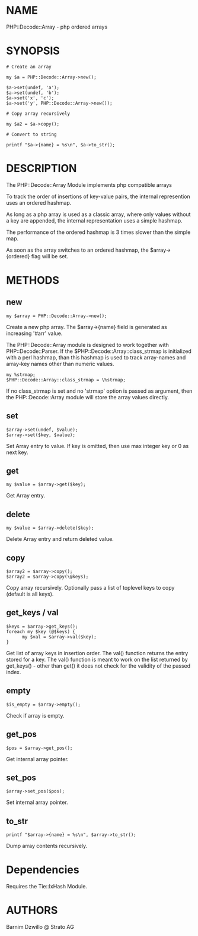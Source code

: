 # NAME

PHP::Decode::Array - php ordered arrays

# SYNOPSIS

    # Create an array

    my $a = PHP::Decode::Array->new();

    $a->set(undef, 'a');
    $a->set(undef, 'b');
    $a->set('x', 'c');
    $a->set('y', PHP::Decode::Array->new());

    # Copy array recursively

    my $a2 = $a->copy();

    # Convert to string

    printf "$a->{name} = %s\n", $a->to_str();

# DESCRIPTION

The PHP::Decode::Array Module implements php compatible arrays

To track the order of insertions of key-value pairs, the internal represention
uses an ordered hashmap.

As long as a php array is used as a classic array, where only values without
a key are appended, the internal representation uses a simple hashmap.

The performance of the ordered hashmap is 3 times slower than the simple map.

As soon as the array switches to an ordered hashmap, the $array->{ordered}
flag will be set.

# METHODS

## new

    my $array = PHP::Decode::Array->new();

Create a new php array.
The $array->{name} field is generated as increasing '#arr<N>' value.

The PHP::Decode::Array module is designed to work together with PHP::Decode::Parser.
If the $PHP::Decode::Array::class\_strmap is initialized with a perl hashmap, than
this hashmap is used to track array-names and array-key names other than
numeric values.

    my %strmap;
    $PHP::Decode::Array::class_strmap = \%strmap;

If no class\_strmap is set and no 'strmap' option is passed as argument,
then the PHP::Decode::Array module will store the array values directly.

## set

    $array->set(undef, $value);
    $array->set($key, $value);

Set Array entry to value.
If key is omitted, then use max integer key or 0 as next key.

## get

    my $value = $array->get($key);

Get Array entry.

## delete

    my $value = $array->delete($key);

Delete Array entry and return deleted value.

## copy

    $array2 = $array->copy();
    $array2 = $array->copy(\@keys);

Copy array recursively.
Optionally pass a list of toplevel keys to copy (default is all keys).

## get\_keys / val

    $keys = $array->get_keys();
    foreach my $key (@$keys) {
          my $val = $array->val($key);
    }

Get list of array keys in insertion order. The val() function returns
the entry stored for a key. The val() function is meant to work on the
list returned by get\_keys() - other than get() it does not check for
the validity of the passed index.

## empty

    $is_empty = $array->empty();

Check if array is empty.

## get\_pos

    $pos = $array->get_pos();

Get internal array pointer.

## set\_pos

    $array->set_pos($pos);

Set internal array pointer.

## to\_str

    printf "$array->{name} = %s\n", $array->to_str();

Dump array contents recursively.

# Dependencies

Requires the Tie::IxHash Module.

# AUTHORS

Barnim Dzwillo @ Strato AG
